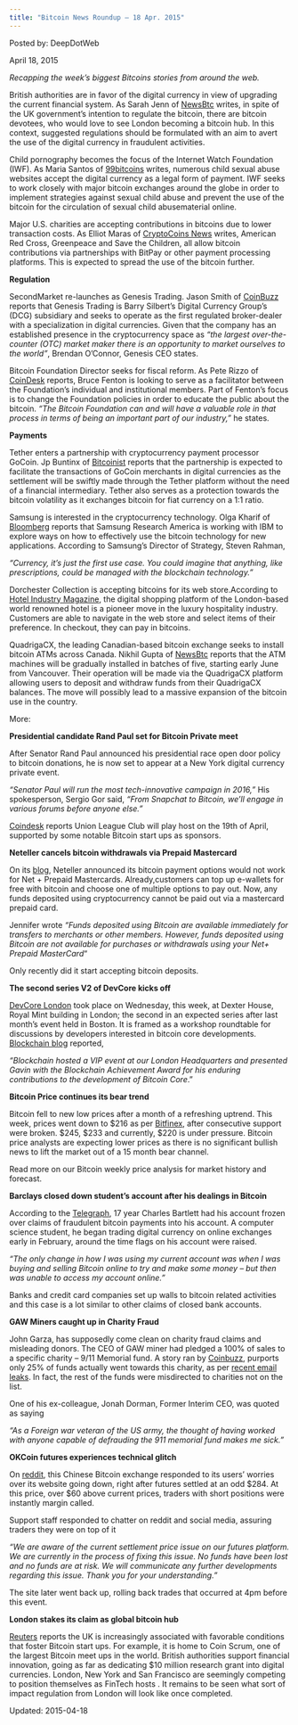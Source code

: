 ```yaml
---
title: "Bitcoin News Roundup – 18 Apr. 2015"
---
```


Posted by: DeepDotWeb 

<span>April 18, 2015</span>



<p><em>Recapping the week&#8217;s biggest Bitcoins stories from around the web. </em></p>
<p>British authorities are in favor of the digital currency in view of upgrading the current financial system. As Sarah Jenn of <a href="http://www.newsbtc.com/2015/04/16/can-london-be-a-global-bitcoin-hub/">NewsBtc</a> writes, in spite of the UK government’s intention to regulate the bitcoin, there are bitcoin devotees, who would love to see London becoming a bitcoin hub. In this context, suggested regulations should be formulated with an aim to avert the use of the digital currency in fraudulent activities.</p>
<p>Child pornography becomes the focus of the Internet Watch Foundation (IWF). As Maria Santos of <a href="http://99bitcoins.com/bitcoin-exchanges-internet-watch-foundation-combat-child-pornography/">99bitcoins</a> writes, numerous child sexual abuse websites accept the digital currency as a legal form of payment. IWF seeks to work closely with major bitcoin exchanges around the globe in order to implement strategies against sexual child abuse and prevent the use of the bitcoin for the circulation of sexual child abusematerial online.</p>
<p>Major U.S. charities are accepting contributions in bitcoins due to lower transaction costs. As Elliot Maras of <a href="https://www.cryptocoinsnews.com/major-us-charities-start-accept-bitcoin-donations/">CryptoCoins News</a> writes, American Red Cross, Greenpeace and Save the Children, all allow bitcoin contributions via partnerships with BitPay or other payment processing platforms. This is expected to spread the use of the bitcoin further.</p>
<p><strong>Regulation</strong></p>
<p>SecondMarket re-launches as Genesis Trading. Jason Smith of <a href="http://www.coinbuzz.com/2015/04/17/genesis-trading-first-licensed-us-bitcoin-broker/">CoinBuzz</a> reports that Genesis Trading is Barry Silbert&#8217;s Digital Currency Group&#8217;s (DCG) subsidiary and seeks to operate as the first regulated broker-dealer with a specialization in digital currencies. Given that the company has an established presence in the cryptocurrency space as <em>“the largest over-the-counter (OTC) market maker there is an opportunity to market ourselves to the world”</em>, Brendan O&#8217;Connor, Genesis CEO states.</p>
<p>Bitcoin Foundation Director seeks for fiscal reform. As Pete Rizzo of <a href="http://www.coindesk.com/bruce-fenton-bitcoin-foundation-executive-director/">CoinDesk</a> reports, Bruce Fenton is looking to serve as a facilitator between the Foundation’s individual and institutional members. Part of Fenton’s focus is to change the Foundation policies in order to educate the public about the bitcoin. <em>“The Bitcoin Foundation can and will have a valuable role in that process in terms of being an important part of our industry,”</em> he states.</p>
<p><strong>Payments</strong></p>
<p>Tether enters a partnership with cryptocurrency payment processor GoCoin. Jp Buntinx of <a href="http://bitcoinist.net/accepting-bitcoin-made-easier-tether-gocoin/">Bitcoinist</a> reports that the partnership is expected to facilitate the transactions of GoCoin merchants in digital currencies as the settlement will be swiftly made through the Tether platform without the need of a financial intermediary. Tether also serves as a protection towards the bitcoin volatility as it exchanges bitcoin for fiat currency on a 1:1 ratio.</p>
<p>Samsung is interested in the cryptocurrency technology. Olga Kharif of <a href="http://www.bloomberg.com/news/articles/2015-04-10/samsung-plans-to-take-bitcoin-technology-beyond-virtual-currency">Bloomberg</a> reports that Samsung Research America is working with IBM to explore ways on how to effectively use the bitcoin technology for new applications. According to Samsung’s Director of Strategy, Steven Rahman,</p>
<p><em>“Currency, it’s just the first use case. You could imagine that anything, like prescriptions, could be managed with the blockchain technology.”</em></p>
<p>Dorchester Collection is accepting bitcoins for its web store.According to <a href="http://www.hotel-industry.co.uk/2015/04/dorchester-collection-launches-new-online-shop/">Hotel Industry Magazine</a>, the digital shopping platform of the London-based world renowned hotel is a pioneer move in the luxury hospitality industry. Customers are able to navigate in the web store and select items of their preference. In checkout, they can pay in bitcoins.</p>
<p>QuadrigaCX, the leading Canadian-based bitcoin exchange seeks to install bitcoin ATMs across Canada. Nikhil Gupta of <a href="http://www.newsbtc.com/2015/04/16/quadrigacx-to-roll-out-bitcoin-atms-across-canada/">NewsBtc</a> reports that the ATM machines will be gradually installed in batches of five, starting early June from Vancouver. Their operation will be made via the QuadrigaCX platform allowing users to deposit and withdraw funds from their QuadrigaCX balances. The move will possibly lead to a massive expansion of the bitcoin use in the country.</p>
<p>More:</p>
<p><strong>Presidential candidate Rand Paul set for Bitcoin Private meet</strong></p>
<p>After Senator Rand Paul announced his presidential race open door policy to bitcoin donations, he is now set to appear at a New York digital currency private event.</p>
<p><em>“Senator Paul will run the most tech-innovative campaign in 2016,” </em>His spokesperson, Sergio Gor said, <em>“From Snapchat to Bitcoin, we’ll engage in various forums before anyone else.”</em></p>
<p><a href="http://www.coindesk.com/rand-paul-new-york-bitcoin-event/">Coindesk</a> reports Union League Club will play host on the 19th of April, supported by some notable Bitcoin start ups as sponsors.</p>
<p><strong>Neteller cancels bitcoin withdrawals via Prepaid Mastercard</strong></p>
<p>On its <a href="http://blog.neteller.com/2015/04/new-deposit-option-bitcoin/">blog</a>, Neteller announced its bitcoin payment options would not work for Net + Prepaid Mastercards. Already,customers can top up e-wallets for free with bitcoin and choose one of multiple options to pay out. Now, any funds deposited using cryptocurrency cannot be paid out via a mastercard prepaid card.</p>
<p>Jennifer wrote <em>“Funds deposited using Bitcoin are available immediately for transfers to merchants or other members. However, funds deposited using Bitcoin are not available for purchases or withdrawals using your Net+ Prepaid MasterCard</em>“</p>
<p>Only recently did it start accepting bitcoin deposits.</p>
<p><strong>The second series V2 of DevCore kicks off</strong></p>
<p><a href="https://everyeventgives.com/event/devcore-london">DevCore London</a> took place on Wednesday, this week, at Dexter House, Royal Mint building in London; the second in an expected series after last month’s event held in Boston. It is framed as a workshop roundtable for discussions by developers interested in bitcoin core developments. <a href="http://blog.blockchain.com/2015/04/17/our-devcore-london-recap/">Blockchain blog</a> reported,</p>
<p><em>“Blockchain hosted a VIP event at our London Headquarters and presented Gavin with the Blockchain Achievement Award for his enduring contributions to the development of Bitcoin Core</em>.”</p>
<p><strong>Bitcoin Price continues its bear trend</strong></p>
<p>Bitcoin fell to new low prices after a month of a refreshing uptrend. This week, prices went down to $216 as per <a href="https://bitcoinwisdom.com/markets/bitfinex/btcusd">Bitfinex</a>, after consecutive support were broken. $245, $233 and currently, $220 is under pressure. Bitcoin price analysts are expecting lower prices as there is no significant bullish news to lift the market out of a 15 month bear channel.</p>
<p>Read more on our Bitcoin weekly price analysis for market history and forecast.</p>
<p><strong>Barclays closed down student’s account after his dealings in Bitcoin</strong></p>
<p>According to the <a href="http://www.telegraph.co.uk/finance/personalfinance/investing/11537972/Barclays-closed-down-my-bank-account-after-Bitcoin-trade.html">Telegraph</a>, 17 year Charles Bartlett had his account frozen over claims of fraudulent bitcoin payments into his account. A computer science student, he began trading digital currency on online exchanges early in February, around the time flags on his account were raised.</p>
<p><em>“The only change in how I was using my current account was when I was buying and selling Bitcoin online to try and make some money – but then was unable to access my account online.”</em></p>
<p>Banks and credit card companies set up walls to bitcoin related activities and this case is a lot similar to other claims of closed bank accounts.</p>
<p><strong>GAW Miners caught up in Charity Fraud</strong></p>
<p>John Garza, has supposedly come clean on charity fraud claims and misleading donors. The CEO of GAW miner had pledged a 100% of sales to a specific charity &#8211; 9/11 Memorial fund. A story ran by <a href="http://www.coinbuzz.com/2015/04/17/breaking-gaw-miners-ceo-admits-to-charity-fraud-scandal-continues/">Coinbuzz</a>, purports only 25% of funds actually went towards this charity, as per <a href="https://s3.amazonaws.com/f.cl.ly/items/2R3M3C0u1l1D3y2v3s3U/Image%202015-04-16%20at%202.13.07%20PM.png">recent email leaks</a>. In fact, the rest of the funds were misdirected to charities not on the list.</p>
<p>One of his ex-colleague, Jonah Dorman, Former Interim CEO, was quoted as saying</p>
<p><em>“As a Foreign war veteran of the US army, the thought of having worked with anyone capable of defrauding the 911 memorial fund makes me sick.”</em></p>
<p><strong>OKCoin futures experiences technical glitch</strong></p>
<p>On <a href="http://www.reddit.com/r/Bitcoin/comments/32wk4m/okcoin_futures_settlement_issue/">reddit</a>, this Chinese Bitcoin exchange responded to its users’ worries over its website going down, right after futures settled at an odd $284. At this price, over $60 above current prices, traders with short positions were instantly margin called.</p>
<p>Support staff responded to chatter on reddit and social media, assuring traders they were on top of it</p>
<p><em>“We are aware of the current settlement price issue on our futures platform. We are currently in the process of fixing this issue. No funds have been lost and no funds are at risk. We will communicate any further developments regarding this issue. Thank you for your understanding.”</em></p>
<p>The site later went back up, rolling back trades that occurred at 4pm before this event.</p>
<p><strong>London stakes its claim as global bitcoin hub </strong></p>
<p><a href="http://www.reuters.com/article/2015/04/15/us-currency-bitcoin-london-insight-idUSKBN0N622320150415">Reuters</a> reports the UK is increasingly associated with favorable conditions that foster Bitcoin start ups. For example, it is home to Coin Scrum, one of the largest Bitcoin meet ups in the world. British authorities support financial innovation, going as far as dedicating $10 million research grant into digital currencies. London, New York and San Francisco are seemingly competing to position themselves as FinTech hosts . It remains to be seen what sort of impact regulation from London will look like once completed.</p>

Updated: 2015-04-18

    

